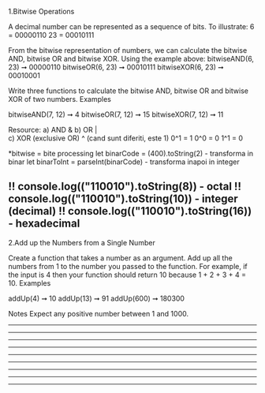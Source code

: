 1.Bitwise Operations

A decimal number can be represented as a sequence of bits. To illustrate:
6 = 00000110
23 = 00010111

From the bitwise representation of numbers, we can calculate the bitwise AND, bitwise OR and bitwise XOR. Using the example above:
bitwiseAND(6, 23) ➞ 00000110
bitwiseOR(6, 23) ➞ 00010111
bitwiseXOR(6, 23) ➞ 00010001

Write three functions to calculate the bitwise AND, bitwise OR and bitwise XOR of two numbers.
Examples

bitwiseAND(7, 12) ➞ 4
bitwiseOR(7, 12) ➞ 15
bitwiseXOR(7, 12) ➞ 11

Resource:
a) AND                 &
b) OR                  |    
c) XOR (exclusive OR)  ^    (cand sunt diferiti, este 1)  0^1 = 1    0^0 = 0  1^1 = 0

*bitwise = bite processing
let binarCode = (400).toString(2)    - transforma in binar
let binarToInt = parseInt(binarCode) - transforma inapoi in integer

!! console.log(("110010").toString(8))  - octal
!! console.log(("110010").toString(10)) - integer (decimal)
!! console.log(("110010").toString(16)) - hexadecimal
  -----------------------------------------
2.Add up the Numbers from a Single Number

Create a function that takes a number as an argument. Add up all the numbers from 1 to the number you passed to the function. For example, if the input is 4 then your function should return 10 because 1 + 2 + 3 + 4 = 10.
Examples

addUp(4) ➞ 10
addUp(13) ➞ 91
addUp(600) ➞ 180300

Notes
Expect any positive number between 1 and 1000.

  -----------------------------------------
  -----------------------------------------
  -----------------------------------------
  -----------------------------------------
  -----------------------------------------
  -----------------------------------------
  -----------------------------------------
  -----------------------------------------
  -----------------------------------------
